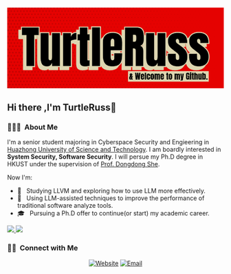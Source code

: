 ![](https://github.com/tttturtle-russ/tttturtle-russ/blob/main/img/img.png)
## Hi there ,I'm TurtleRuss👋
### 👨🏻‍💻 &nbsp;About Me
I'm a senior student majoring in Cyberspace Security and Engieering in [Huazhong University of Science and Technology](https://hust.edu.cn). I am boardly interested in **System Security, Software Security**. I will persue my Ph.D degree in HKUST under the supervision of [Prof. Dongdong She](https://cse.hkust.edu.hk/~dongdong/).

Now I'm:

- 🤖 &nbsp; Studying LLVM and exploring how to use LLM more effectively.
- 🤔 &nbsp; Using LLM-assisted techniques to improve the performance of traditional software analyze tools.
- 🎓 &nbsp; Pursuing a Ph.D offer to continue(or start) my academic career.


<a href="https://github.com/AVS1508">
  <img height="180em" src="https://github-readme-stats.vercel.app/api?username=tttturtle-russ&theme=buefy&show_icons=true" />
  <img height="180em" src="https://github-readme-stats.vercel.app/api/top-langs/?username=tttturtle-russ&theme=buefy&layout=compact" />
</a>


### 🤝🏻 &nbsp;Connect with Me 
<p align="center">
<a href="https://tttturtle-russ.github.io/"><img alt="Website" src="https://img.shields.io/badge/Website-tttturtle--russ.github.io-blue?style=flat-square&logo=google-chrome"></a>
<a href="mailto:tttturtleruss@gmail.edu"><img alt="Email" src="https://img.shields.io/badge/Email-tttturtleruss@gmail.com-blue?style=flat-square&logo=gmail"></a>
</p>
